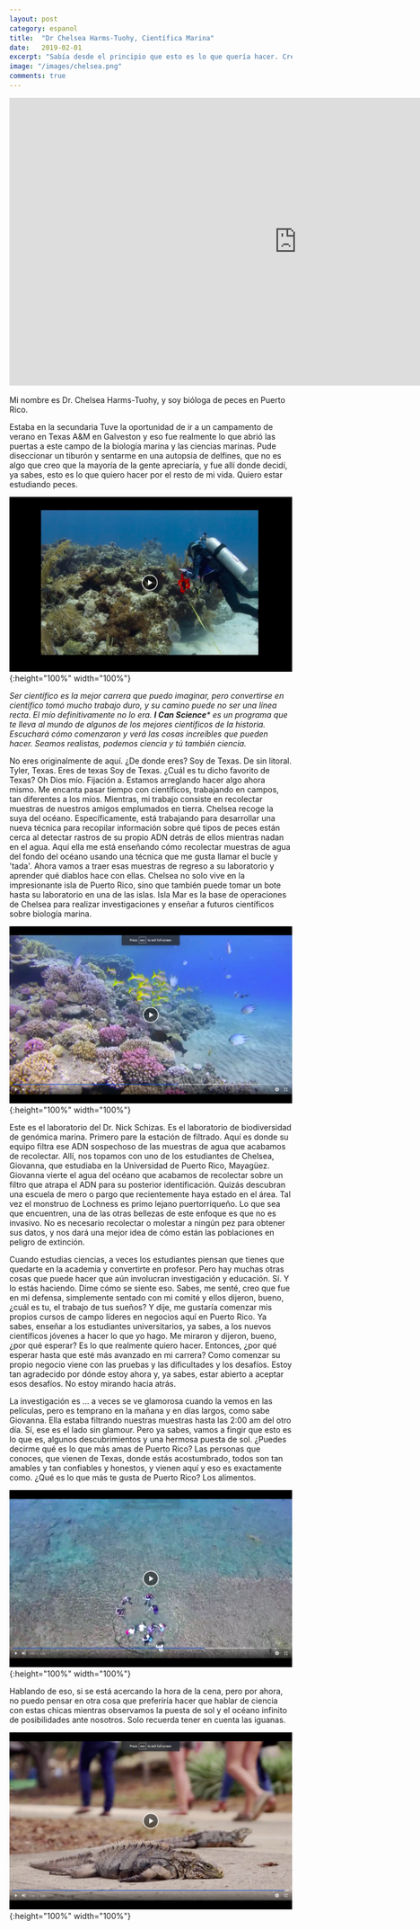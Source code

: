 ```yaml
---
layout: post
category: espanol
title:  "Dr Chelsea Harms-Tuohy, Científica Marina"
date:   2019-02-01
excerpt: "Sabía desde el principio que esto es lo que quería hacer. Creo que realmente depende de lo que usted valore en su vida. Fue una decisión difícil comenzar una carrera y un trabajo sabiendo que nunca me traería realmente de vuelta a casa."
image: "/images/chelsea.png"
comments: true
---
```


<iframe width="1024" height="512" src="https://ucdavis.app.box.com/s/3vslpzsto8pb3n6uhwv15jnmyigzf0ap/file/492565312226" frameborder="0" marginwidth="0" marginheight="0" scrolling="no" seamless allowfullscreen></iframe>

Mi nombre es Dr. Chelsea Harms-Tuohy, y soy bióloga de peces en Puerto Rico.

Estaba en la secundaria Tuve la oportunidad de ir a un campamento de verano en Texas A&M en Galveston y eso fue realmente lo que abrió las puertas a este campo de la biología marina y las ciencias marinas. Pude diseccionar un tiburón y sentarme en una autopsia de delfines, que no es algo que creo que la mayoría de la gente apreciaría, y fue allí donde decidí, ya sabes, esto es lo que quiero hacer por el resto de mi vida. Quiero estar estudiando peces.

![](/images/wildlife/chelsea-00.40.png){:height="100%" width="100%"}

_Ser científico es la mejor carrera que puedo imaginar, pero convertirse en científico tomó mucho trabajo duro, y su camino puede no ser una línea recta. El mío definitivamente no lo era. **I Can Science*** es un programa que te lleva al mundo de algunos de los mejores científicos de la historia. Escuchará cómo comenzaron y verá las cosas increíbles que pueden hacer. Seamos realistas, podemos ciencia y tú también ciencia._

No eres originalmente de aquí. ¿De donde eres? Soy de Texas. De sin litoral. Tyler, Texas. Eres de texas Soy de Texas. ¿Cuál es tu dicho favorito de Texas? Oh Dios mío. Fijación a. Estamos arreglando hacer algo ahora mismo. Me encanta pasar tiempo con científicos, trabajando en campos, tan diferentes a los míos. Mientras, mi trabajo consiste en recolectar muestras de nuestros amigos emplumados en tierra. Chelsea recoge la suya del océano. Específicamente, está trabajando para desarrollar una nueva técnica para recopilar información sobre qué tipos de peces están cerca al detectar rastros de su propio ADN detrás de ellos mientras nadan en el agua. Aquí ella me está enseñando cómo recolectar muestras de agua del fondo del océano usando una técnica que me gusta llamar el bucle y 'tada'. Ahora vamos a traer esas muestras de regreso a su laboratorio y aprender qué diablos hace con ellas. Chelsea no solo vive en la impresionante isla de Puerto Rico, sino que también puede tomar un bote hasta su laboratorio en una de las islas. Isla Mar es la base de operaciones de Chelsea para realizar investigaciones y enseñar a futuros científicos sobre biología marina.

![](/images/wildlife/chelsea-03.30.png){:height="100%" width="100%"}

Este es el laboratorio del Dr. Nick Schizas. Es el laboratorio de biodiversidad de genómica marina. Primero pare la estación de filtrado. Aquí es donde su equipo filtra ese ADN sospechoso de las muestras de agua que acabamos de recolectar. Allí, nos topamos con uno de los estudiantes de Chelsea, Giovanna, que estudiaba en la Universidad de Puerto Rico, Mayagüez. Giovanna vierte el agua del océano que acabamos de recolectar sobre un filtro que atrapa el ADN para su posterior identificación. Quizás descubran una escuela de mero o pargo que recientemente haya estado en el área. Tal vez el monstruo de Lochness es primo lejano puertorriqueño. Lo que sea que encuentren, una de las otras bellezas de este enfoque es que no es invasivo. No es necesario recolectar o molestar a ningún pez para obtener sus datos, y nos dará una mejor idea de cómo están las poblaciones en peligro de extinción.


Cuando estudias ciencias, a veces los estudiantes piensan que tienes que quedarte en la academia y convertirte en profesor. Pero hay muchas otras cosas que puede hacer que aún involucran investigación y educación. Sí. Y lo estás haciendo. Dime cómo se siente eso. Sabes, me senté, creo que fue en mi defensa, simplemente sentado con mi comité y ellos dijeron, bueno, ¿cuál es tu, el trabajo de tus sueños? Y dije, me gustaría comenzar mis propios cursos de campo líderes en negocios aquí en Puerto Rico. Ya sabes, enseñar a los estudiantes universitarios, ya sabes, a los nuevos científicos jóvenes a hacer lo que yo hago. Me miraron y dijeron, bueno, ¿por qué esperar? Es lo que realmente quiero hacer. Entonces, ¿por qué esperar hasta que esté más avanzado en mi carrera? Como comenzar su propio negocio viene con las pruebas y las dificultades y los desafíos. Estoy tan agradecido por dónde estoy ahora y, ya sabes, estar abierto a aceptar esos desafíos. No estoy mirando hacia atrás.

La investigación es ... a veces se ve glamorosa cuando la vemos en las películas, pero es temprano en la mañana y en días largos, como sabe Giovanna. Ella estaba filtrando nuestras muestras hasta las 2:00 am del otro día. Sí, ese es el lado sin glamour. Pero ya sabes, vamos a fingir que esto es lo que es, algunos descubrimientos y una hermosa puesta de sol. ¿Puedes decirme qué es lo que más amas de Puerto Rico? Las personas que conoces, que vienen de Texas, donde estás acostumbrado, todos son tan amables y tan confiables y honestos, y vienen aquí y eso es exactamente como. ¿Qué es lo que más te gusta de Puerto Rico? Los alimentos.

![](/images/wildlife/chelsea-04.03.png){:height="100%" width="100%"}


Hablando de eso, si se está acercando la hora de la cena, pero por ahora, no puedo pensar en otra cosa que preferiría hacer que hablar de ciencia con estas chicas mientras observamos la puesta de sol y el océano infinito de posibilidades ante nosotros. Solo recuerda tener en cuenta las iguanas.

![](/images/wildlife/chelsea-05.44.png){:height="100%" width="100%"}


